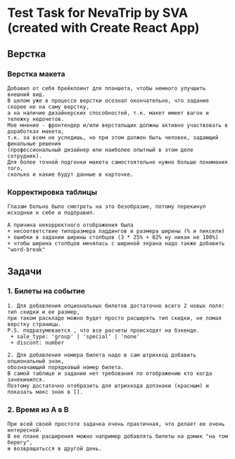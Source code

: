 # Test Task for NevaTrip by SVA (created with Create React App)

## Верстка

### Верстка макета
    Добавил от себя брейкпоинт для планшета, чтобы немного улучшить внешний вид.  
    В целом уже в процессе верстки осознал окончательно, что задание скорее не на саму верстку,
    а на наличие дизайнерских способностей, т.к. макет имеет вагон и тележку недочетов.
    Мое мнение - фронтендер и/или верстальщик должны активно участвовать в доработках макета, 
    т.к. за всем не уследишь, но при этом должен быть человек, задающий финальные решения 
    (профессиональный дизайнер или наиболее опытный в этом деле сотрудник).
    Для более точной подгонки макета самостоятельно нужно больше понимания того, 
    сколько и какие будут данные в карточке.

### Корректировка таблицы
    Глазам больно было смотреть на это безобразие, потому перекинул исходнки к себе и подправил.  

    А причина некорректного отображения была  
    + несоответствие типоразмера паддингов и размера ширины (% и пиксели)
    + ошибки в задании ширины столбцов (3 * 25% + 82% ну никак не 100%)
    + чтобы ширина столбцов менялась с шириной экрана надо также добавить "word-break"

## Задачи

### 1. Билеты на событие
    1. Для добавления опциональных билетов достаточно всего 2 новых поля: тип скидки и ее размер,  
    при таком раскладе можно будет просто расширять тип скидки, не ломая верстку страницы. 
    P.S. подразумевается , что все расчеты происходят на бэкенде.  
     + sale_type: 'group' | 'special' | 'none'
     + discont: number

    2. Для добавления номера билета надо в сам штрихкод добавить опциональный знак, 
    обозначающий порядковый номер билета. 
    В самой таблице и задании нет требования по отображению кто когда зачекинился. 
    Поэтому достаточно отобразить для штрихкода допзнаки (красным) и показать макс знак в [].

### 2. Время из A в B
    При всей своей простоте задачка очень практичная, что делает ее очень интересной.
    В ее плане расширения можно например добавлять билеты на домик "на том берегу",
    и возвращатьсся в другой день.